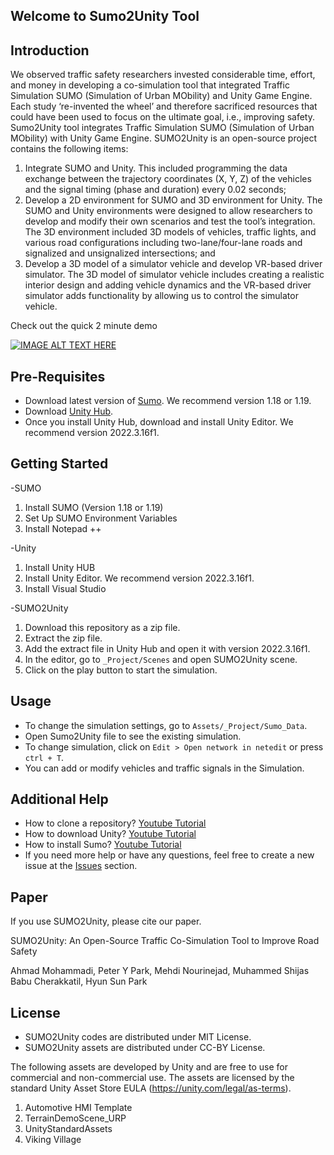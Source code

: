 ## Welcome to Sumo2Unity Tool

## Introduction
We observed traffic safety researchers invested considerable time, effort, and money in developing a co-simulation tool that integrated Traffic Simulation SUMO (Simulation of Urban MObility) and Unity Game Engine. Each study ‘re-invented the wheel’ and therefore sacrificed resources that could have been used to focus on the ultimate goal, i.e., improving safety. Sumo2Unity tool integrates Traffic Simulation SUMO (Simulation of Urban MObility) with Unity Game Engine. SUMO2Unity is an open-source project contains the following items: 
1.	Integrate SUMO and Unity. This included programming the data exchange between the trajectory coordinates (X, Y, Z) of the vehicles and the signal timing (phase and duration) every 0.02 seconds;
2.	Develop a 2D environment for SUMO and 3D environment for Unity. The SUMO and Unity environments were designed to allow researchers to develop and modify their own scenarios and test the tool’s integration. The 3D environment included 3D models of vehicles, traffic lights, and various road configurations including two-lane/four-lane roads and signalized and unsignalized intersections; and 
3.	Develop a 3D model of a simulator vehicle and develop VR-based driver simulator. The 3D model of simulator vehicle includes creating a realistic interior design and adding vehicle dynamics and the VR-based driver simulator adds functionality by allowing us to control the simulator vehicle.

Check out the quick 2 minute demo

[![IMAGE ALT TEXT HERE](https://img.youtube.com/vi/9nSCKIz6lQI/0.jpg)](https://www.youtube.com/watch?v=9nSCKIz6lQI)

## Pre-Requisites
- Download latest version of [Sumo](https://eclipse.dev/sumo/). We recommend version 1.18 or 1.19.
- Download [Unity Hub](https://unity.com/download).
- Once you install Unity Hub, download and install Unity Editor. We recommend version 2022.3.16f1.

## Getting Started
-SUMO
1. Install SUMO (Version 1.18 or 1.19)
2. Set Up SUMO Environment Variables
3. Install Notepad ++
   
-Unity
1. Install Unity HUB
2. Install Unity Editor. We recommend version 2022.3.16f1.
3. Install Visual Studio
   
-SUMO2Unity
1. Download this repository as a zip file.
2. Extract the zip file.
3. Add the extract file in Unity Hub and open it with version 2022.3.16f1.
4. In the editor, go to `_Project/Scenes` and open SUMO2Unity scene.
5. Click on the play button to start the simulation.

## Usage
- To change the simulation settings, go to `Assets/_Project/Sumo_Data`.
- Open Sumo2Unity file to see the existing simulation.
- To change simulation, click on `Edit > Open network in netedit` or press `ctrl + T`.
- You can add or modify vehicles and traffic signals in the Simulation.

## Additional Help
- How to clone a repository? [Youtube Tutorial](https://www.youtube.com/watch?v=EhxPBMQFCaI)
- How to download Unity? [Youtube Tutorial](https://www.youtube.com/watch?v=Kh_FD0Ypdhg)
- How to install Sumo? [Youtube Tutorial](https://www.youtube.com/watch?v=7DfVUwgUIlQ)
- If you need more help or have any questions, feel free to create a new issue at the [Issues](https://github.com/SUMO2Unity/SUMO2Unity/issues) section. 

## Paper
If you use SUMO2Unity, please cite our paper.

SUMO2Unity: An Open-Source Traffic Co-Simulation Tool to Improve Road Safety

Ahmad Mohammadi, Peter Y Park, Mehdi Nourinejad, Muhammed Shijas Babu Cherakkatil, Hyun Sun Park

## License
- SUMO2Unity codes are distributed under MIT License.
- SUMO2Unity assets are distributed under CC-BY License.

The following assets are developed by Unity and are free to use for commercial and non-commercial use. The assets are licensed by the standard Unity Asset Store EULA (https://unity.com/legal/as-terms).
1. Automotive HMI Template
2. TerrainDemoScene_URP
3. UnityStandardAssets
4. Viking Village

